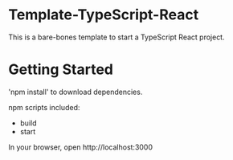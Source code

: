 # Template-TypeScript-React

This is a bare-bones template to start a TypeScript React project.

# Getting Started

'npm install' to download dependencies.

npm scripts included:

- build
- start

In your browser, open http://localhost:3000
